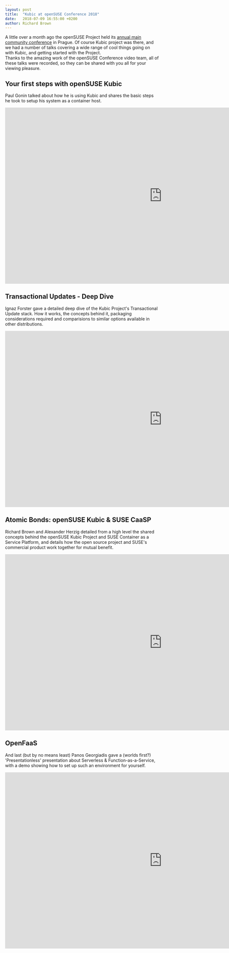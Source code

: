 ```yaml
---
layout: post
title:  "Kubic at openSUSE Conference 2018"
date:   2018-07-09 16:55:00 +0200
author: Richard Brown
---
```

A little over a month ago the openSUSE Project held its [annual main community conference](https://events.opensuse.org/conference/oSC18) in Prague. Of course Kubic project was there, and we had a number of talks covering a wide range of cool things going on with Kubic, and getting started with the Project.  
Thanks to the amazing work of the openSUSE Conference video team, all of these talks were recorded, so they can be shared with you all for your viewing pleasure.

## Your first steps with openSUSE Kubic

Paul Gonin talked about how he is using Kubic and shares the basic steps he took to setup his system as a container host.

<iframe width="1024" height="576" src="https://app.media.ccc.de/v/1960-your-first-steps-with-opensuse-kubic/oembed" frameborder="0" allowfullscreen></iframe>

## Transactional Updates - Deep Dive

Ignaz Forster gave a detailed deep dive of the Kubic Project's Transactional Update stack. How it works, the concepts behind it, packaging considerations required and comparisions to similar options available in other distributions.

<iframe width="1024" height="576" src="https://app.media.ccc.de/v/1906-transactional-updates-deep-dive/oembed" frameborder="0" allowfullscreen></iframe>

## Atomic Bonds: openSUSE Kubic & SUSE CaaSP

Richard Brown and Alexander Herzig detailed from a high level the shared concepts behind the openSUSE Kubic Project and SUSE Container as a Service Platform, and details how the open source project and SUSE's commercial product work together for mutual benefit.

<iframe width="1024" height="576" src="https://app.media.ccc.de/v/1909-atomic-bonds-opensuse-kubic-suse-caasp/oembed" frameborder="0" allowfullscreen></iframe>

## OpenFaaS

And last (but by no means least) Panos Georgiadis gave a (worlds first?) 'Presentationless' presentation about Serverless & Function-as-a-Service, with a demo showing how to set up such an environment for yourself.

<iframe width="1024" height="576" src="https://media.ccc.de/v/1681-openfaas/oembed" frameborder="0" allowfullscreen></iframe>